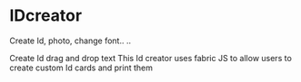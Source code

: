 # IDcreator

Create Id, photo, change font.. ..

Create Id drag and drop text 
This Id creator uses fabric JS to allow users to create custom Id cards and print them

